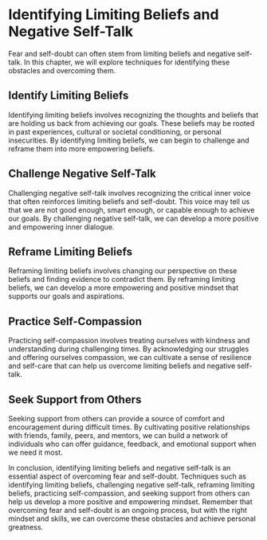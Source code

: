 Identifying Limiting Beliefs and Negative Self-Talk
==============================================================================================

Fear and self-doubt can often stem from limiting beliefs and negative self-talk. In this chapter, we will explore techniques for identifying these obstacles and overcoming them.

Identify Limiting Beliefs
-------------------------

Identifying limiting beliefs involves recognizing the thoughts and beliefs that are holding us back from achieving our goals. These beliefs may be rooted in past experiences, cultural or societal conditioning, or personal insecurities. By identifying limiting beliefs, we can begin to challenge and reframe them into more empowering beliefs.

Challenge Negative Self-Talk
----------------------------

Challenging negative self-talk involves recognizing the critical inner voice that often reinforces limiting beliefs and self-doubt. This voice may tell us that we are not good enough, smart enough, or capable enough to achieve our goals. By challenging negative self-talk, we can develop a more positive and empowering inner dialogue.

Reframe Limiting Beliefs
------------------------

Reframing limiting beliefs involves changing our perspective on these beliefs and finding evidence to contradict them. By reframing limiting beliefs, we can develop a more empowering and positive mindset that supports our goals and aspirations.

Practice Self-Compassion
------------------------

Practicing self-compassion involves treating ourselves with kindness and understanding during challenging times. By acknowledging our struggles and offering ourselves compassion, we can cultivate a sense of resilience and self-care that can help us overcome limiting beliefs and negative self-talk.

Seek Support from Others
------------------------

Seeking support from others can provide a source of comfort and encouragement during difficult times. By cultivating positive relationships with friends, family, peers, and mentors, we can build a network of individuals who can offer guidance, feedback, and emotional support when we need it most.

In conclusion, identifying limiting beliefs and negative self-talk is an essential aspect of overcoming fear and self-doubt. Techniques such as identifying limiting beliefs, challenging negative self-talk, reframing limiting beliefs, practicing self-compassion, and seeking support from others can help us develop a more positive and empowering mindset. Remember that overcoming fear and self-doubt is an ongoing process, but with the right mindset and skills, we can overcome these obstacles and achieve personal greatness.
